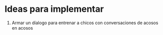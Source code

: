 # Ideas para implementar 

1. Armar un díalogo para entrenar a chicos con conversaciones de acosos en acosos
